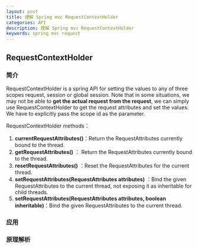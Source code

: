 ```yaml
---
layout: post
title: 理解 Spring mvc RequestContextHolder
categories: API
description: 理解 Spring mvc RequestContextHolder
keywords: spring mvc request
---
```


## RequestContextHolder

### 简介

RequestContextHolder is a spring API for setting the values to any of three scopes request, session or global session. Note that in some situations, we may not be able to **get the actual request from the request**, we can simply use RequestContextHolder to get the request attributes and set the values. We have to explicitly pass the scope id as the parameter. 
	
RequestContextHolder methods：

1. **currentRequestAttributes()**：Return the RequestAttributes currently bound to the thread.
2. **getRequestAttributes()** ： Return the RequestAttributes currently bound to the thread.
3. **resetRequestAttributes()** ：Reset the RequestAttributes for the current thread.
4. **setRequestAttributes(RequestAttributes attributes)** ：Bind the given RequestAttributes to the current thread, not exposing it as inheritable for child threads.
5. **setRequestAttributes(RequestAttributes attributes, boolean inheritable)**：Bind the given RequestAttributes to the current thread.


### 应用



### 原理解析